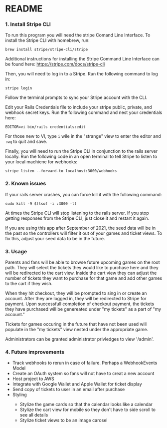 # README

<h3>1. Install Stripe CLI</h3>

To run this program you will need the stripe Comand Line Interface. To install the Stripe CLI with homebrew, run:

<code>brew install stripe/stripe-cli/stripe</code>

Additional instructions for installing the Stripe Command Line Interface can be found here: https://stripe.com/docs/stripe-cli

Then, you will need to log in to a Stripe. Run the following command to log in:

<code>stripe login</code>

Follow the terminal prompts to sync your Stripe account with the CLI.

Edit your Rails Credentials file to include your stripe public, private, and webhook secret keys. Run the following command and nest your credentials here:

<code>EDITOR=vi bin/rails credentials:edit</code>

For those new to VI, type <code>i</code> wile in the "strange" view to enter the editor and <code>:wq</code> to quit and save.

Finally, you will need to run the Stripe CLI in conjunction to the rails server locally. Run the following code in an open terminal to tell Stripe to listen to your local machiene for webhooks:

<code>stripe listen --forward-to localhost:3000/webhooks</code>

<h3>2. Known issues</h3>

If your rails server crashes, you can force kill it with the following command:

<code>sudo kill -9 $(lsof -i :3000 -t)</code>

At times the Stripe CLI will stop listening to the rails server. If you stop getting responses from the Stripe CLI, just close it and restart it again.

If you are using this app after September of 2021, the seed data will be in the past so the controllers will filter it out of your games and ticket views. To fix this, adjust your seed data to be in the future.

<h3>3. Usage</h3>

Parents and fans will be able to browse future upcoming games on the root path. They will select the tickets they would like to purchase here and they will be redirected to the cart view. Inside the cart view they can adjust the number of tickets they want to purchase for that game and add other games to the cart if they wish.

When they hit checkout, they will be prompted to sing in or create an account. After they are logged in, they will be redirected to Stripe for payment. Upon successfull completion of checkout payment, the tickets they have purchased will be genereated under "my tickets" as a part of "my account."

Tickets for games occuring in the future that have not been used will populate in the "my tickets" view nested under the appropriate game.

Administrators can be granted administrator privledges to view '/admin'.

<h3>4. Future improvements</h3>

<ul>
  <li>Track webhooks to rerun in case of failure. Perhaps a WebhookEvents Model</li>
  <li>Create an OAuth system so fans will not have to creat a new account</li>
  <li>Host project to AWS</li>
  <li>Integrate with Google Wallet and Apple Wallet for ticket display</li>
  <li>Send copy of tickets to user in an email after purchase</li>
  <li>Styling</li>
  <ul>
    <li>Stylize the game cards so that the calendar looks like a calendar</li>
    <li>Stylize the cart view for mobile so they don't have to side scroll to see all details</li>
    <li>Stylize ticket views to be an image carosel</li>
  </ul>
</ul>
